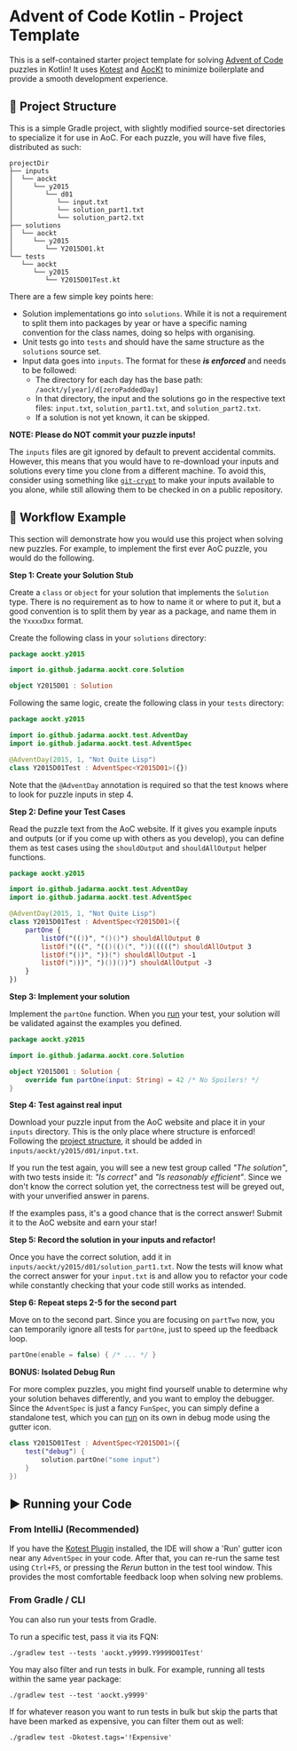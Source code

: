 # Advent of Code Kotlin - Project Template

This is a self-contained starter project template for solving [Advent of Code](https://adventofcode.com/) puzzles in 
Kotlin!
It uses [Kotest](https://kotest.io) and [AocKt](https://github.com/Jadarma/advent-of-code-kotlin) to minimize 
boilerplate and provide a smooth development experience.

## 📁 Project Structure

This is a simple Gradle project, with slightly modified source-set directories to specialize it for use in AoC.
For each puzzle, you will have five files, distributed as such:

```text
projectDir
├── inputs
│  └── aockt
│     └── y2015
│        └── d01
│           └── input.txt
│           └── solution_part1.txt
│           └── solution_part2.txt
├── solutions
│  └── aockt
│     └── y2015
│        └── Y2015D01.kt
└── tests
   └── aockt
      └── y2015
         └── Y2015D01Test.kt
```

There are a few simple key points here:
- Solution implementations go into `solutions`.
  While it is not a requirement to split them into packages by year or have a specific naming convention for the class
  names, doing so helps with organising.
- Unit tests go into `tests` and should have the same structure as the `solutions` source set.
- Input data goes into `inputs`.
  The format for these ***is enforced*** and needs to be followed:
    - The directory for each day has the base path: `/aockt/y[year]/d[zeroPaddedDay]`
    - In that directory, the input and the solutions go in the respective text files: 
      `input.txt`, `solution_part1.txt`, and `solution_part2.txt`.
    - If a solution is not yet known, it can be skipped.

**NOTE: Please do NOT commit your puzzle inputs!**

The `inputs` files are git ignored by default to prevent accidental commits.
However, this means that you would have to re-download your inputs and solutions every time you clone from a 
different machine.
To avoid this, consider using something like [`git-crypt`](https://github.com/AGWA/git-crypt) to make your inputs 
available to you alone, while still allowing them to be checked in on a public repository.

## 📝 Workflow Example

This section will demonstrate how you would use this project when solving new puzzles.
For example, to implement the first ever AoC puzzle, you would do the following.

**Step 1: Create your Solution Stub**

Create a `class` or `object` for your solution that implements the `Solution` type.
There is no requirement as to how to name it or where to put it, but a good convention is to split them by year as a 
package, and name them in the `YxxxxDxx` format.

Create the following class in your `solutions` directory:

```kotlin
package aockt.y2015

import io.github.jadarma.aockt.core.Solution

object Y2015D01 : Solution
```

Following the same logic, create the following class in your `tests` directory:

```kotlin
package aockt.y2015

import io.github.jadarma.aockt.test.AdventDay
import io.github.jadarma.aockt.test.AdventSpec

@AdventDay(2015, 1, "Not Quite Lisp")
class Y2015D01Test : AdventSpec<Y2015D01>({})
```

Note that the `@AdventDay` annotation is required so that the test knows where to look for puzzle inputs in step 4.

**Step 2: Define your Test Cases**

Read the puzzle text from the AoC website.
If it gives you example inputs and outputs (or if you come up with others as you develop), you can define them as test
cases using the `shouldOutput` and `shouldAllOutput` helper functions.

```kotlin
package aockt.y2015

import io.github.jadarma.aockt.test.AdventDay
import io.github.jadarma.aockt.test.AdventSpec

@AdventDay(2015, 1, "Not Quite Lisp")
class Y2015D01Test : AdventSpec<Y2015D01>({
    partOne {
        listOf("(())", "()()") shouldAllOutput 0
        listOf("(((", "(()(()(", "))(((((") shouldAllOutput 3
        listOf("())", "))(") shouldAllOutput -1
        listOf(")))", ")())())") shouldAllOutput -3
    }
})
```

**Step 3: Implement your solution**

Implement the `partOne` function.
When you [run](#-running-your-code) your test, your solution will be validated against the examples you defined.

```kotlin
package aockt.y2015

import io.github.jadarma.aockt.core.Solution

object Y2015D01 : Solution {
    override fun partOne(input: String) = 42 /* No Spoilers! */
}
```

**Step 4: Test against real input**

Download your puzzle input from the AoC website and place it in your `inputs` directory.
This is the only place where structure is enforced! Following the [project structure](#-project-structure), it should be
added in `inputs/aockt/y2015/d01/input.txt`.

If you run the test again, you will see a new test group called _"The solution"_, with two tests inside it: _"Is 
correct"_ and _"Is reasonably efficient"_.
Since we don't know the correct solution yet, the correctness test will be greyed out, with your unverified answer 
in parens.

If the examples pass, it's a good chance that is the correct answer!
Submit it to the AoC website and earn your star!

**Step 5: Record the solution in your inputs and refactor!**

Once you have the correct solution, add it in `inputs/aockt/y2015/d01/solution_part1.txt`.
Now the tests will know what the correct answer for your `input.txt` is and allow you to refactor your code while 
constantly checking that your code still works as intended.

**Step 6: Repeat steps 2-5 for the second part**

Move on to the second part.
Since you are focusing on `partTwo` now, you can temporarily ignore all tests for `partOne`, just to speed up the 
feedback loop.

```kotlin
partOne(enable = false) { /* ... */ }
```

**BONUS: Isolated Debug Run**

For more complex puzzles, you might find yourself unable to determine why your solution behaves differently, and you 
want to employ the debugger.
Since the `AdventSpec` is just a fancy `FunSpec`, you can simply define a standalone test, which you can 
[run](#from-intellij-recommended) on its own in debug mode using the gutter icon.

```kotlin
class Y2015D01Test : AdventSpec<Y2015D01>({
    test("debug") {
        solution.partOne("some input")
    }
})
```

## ▶️ Running your Code

### From IntelliJ (Recommended)

If you have the [Kotest Plugin](https://plugins.jetbrains.com/plugin/14080-kotest) installed, the IDE will show a 
'Run' gutter icon near any `AdventSpec` in your code.
After that, you can re-run the same test using `Ctrl+F5`, or pressing the _Rerun_ button in the test tool window.
This provides the most comfortable feedback loop when solving new problems.

### From Gradle / CLI

You can also run your tests from Gradle.

To run a specific test, pass it via its FQN:

```shell
./gradlew test --tests 'aockt.y9999.Y9999D01Test'
```

You may also filter and run tests in bulk.
For example, running all tests within the same year package:

```shell
./gradlew test --test 'aockt.y9999'
```

If for whatever reason you want to run tests in bulk but skip the parts that have been marked as expensive, you can 
filter them out as well:

```shell
./gradlew test -Dkotest.tags='!Expensive'
```

